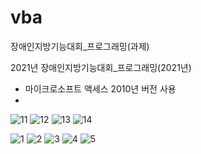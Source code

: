 # vba
장애인지방기능대회_프로그래밍(과제)

2021년 장애인지방기능대회_프로그래밍(2021년)

- 마이크로소프트 액세스 2010년 버전 사용
- 
![11](https://user-images.githubusercontent.com/60806047/166852633-2d9bc0ad-2baf-47b9-81e1-c6a7e69012e2.JPG)
![12](https://user-images.githubusercontent.com/60806047/166852639-f1815f54-b8b1-41a9-b31d-6eb475f15806.JPG)
![13](https://user-images.githubusercontent.com/60806047/166852642-417dcdf2-7fb7-4a05-9f00-8237fb64801d.JPG)
![14](https://user-images.githubusercontent.com/60806047/166852646-51ec28e1-45b4-4649-a999-f18a1215cdca.JPG)

![1](https://user-images.githubusercontent.com/60806047/166852380-b8dd4eab-ba89-4d87-aba5-7fe499b3a433.JPG)
![2](https://user-images.githubusercontent.com/60806047/166852512-e5c93b3f-f0b1-4060-a721-0f8c9383c9a0.JPG)
![3](https://user-images.githubusercontent.com/60806047/166852517-9a7fb456-4884-483d-9e13-c6359f4c14c0.JPG)
![4](https://user-images.githubusercontent.com/60806047/166852523-99ba1005-d4f5-45a4-ace0-123bef7be171.JPG)
![5](https://user-images.githubusercontent.com/60806047/166852526-ddd0049f-1f16-4ff1-8b83-a9106434fa78.JPG)
